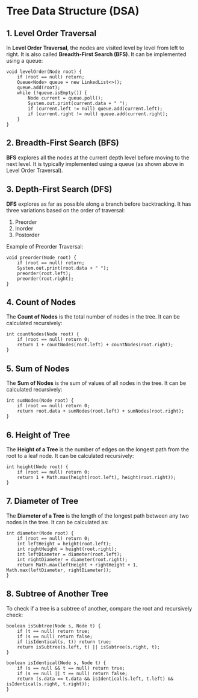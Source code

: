 # Tree Data Structure (DSA)

## 1. Level Order Traversal
In **Level Order Traversal**, the nodes are visited level by level from left to right. It is also called **Breadth-First Search (BFS)**. It can be implemented using a queue:
```
void levelOrder(Node root) {
    if (root == null) return;
    Queue<Node> queue = new LinkedList<>();
    queue.add(root);
    while (!queue.isEmpty()) {
        Node current = queue.poll();
        System.out.print(current.data + " ");
        if (current.left != null) queue.add(current.left);
        if (current.right != null) queue.add(current.right);
    }
}
```

## 2. Breadth-First Search (BFS)
**BFS** explores all the nodes at the current depth level before moving to the next level. It is typically implemented using a queue (as shown above in Level Order Traversal).

## 3. Depth-First Search (DFS)
**DFS** explores as far as possible along a branch before backtracking. It has three variations based on the order of traversal:
1. Preorder
2. Inorder
3. Postorder

Example of Preorder Traversal:
```
void preorder(Node root) {
    if (root == null) return;
    System.out.print(root.data + " ");
    preorder(root.left);
    preorder(root.right);
}
```

## 4. Count of Nodes
The **Count of Nodes** is the total number of nodes in the tree. It can be calculated recursively:
```
int countNodes(Node root) {
    if (root == null) return 0;
    return 1 + countNodes(root.left) + countNodes(root.right);
}
```

## 5. Sum of Nodes
The **Sum of Nodes** is the sum of values of all nodes in the tree. It can be calculated recursively:
```
int sumNodes(Node root) {
    if (root == null) return 0;
    return root.data + sumNodes(root.left) + sumNodes(root.right);
}
```

## 6. Height of Tree
The **Height of a Tree** is the number of edges on the longest path from the root to a leaf node. It can be calculated recursively:
```
int height(Node root) {
    if (root == null) return 0;
    return 1 + Math.max(height(root.left), height(root.right));
}
```

## 7. Diameter of Tree
The **Diameter of a Tree** is the length of the longest path between any two nodes in the tree. It can be calculated as:
```
int diameter(Node root) {
    if (root == null) return 0;
    int leftHeight = height(root.left);
    int rightHeight = height(root.right);
    int leftDiameter = diameter(root.left);
    int rightDiameter = diameter(root.right);
    return Math.max(leftHeight + rightHeight + 1, Math.max(leftDiameter, rightDiameter));
}
```

## 8. Subtree of Another Tree
To check if a tree is a subtree of another, compare the root and recursively check:
```
boolean isSubtree(Node s, Node t) {
    if (t == null) return true;
    if (s == null) return false;
    if (isIdentical(s, t)) return true;
    return isSubtree(s.left, t) || isSubtree(s.right, t);
}

boolean isIdentical(Node s, Node t) {
    if (s == null && t == null) return true;
    if (s == null || t == null) return false;
    return (s.data == t.data && isIdentical(s.left, t.left) && isIdentical(s.right, t.right));
}
```


